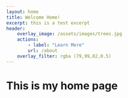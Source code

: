 ```yaml
---
layout: home
title: Welcome Home!
excerpt: this is a test excerpt
header:
    overlay_image: /assets/images/trees.jpg
    actions:
        - label: "Learn More"
        url: /about 
    overlay_filter: rgba (79,99,82,0.5)
---
```


# This is my home page
